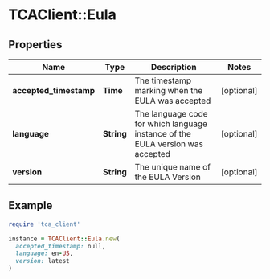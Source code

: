 # TCAClient::Eula

## Properties

| Name | Type | Description | Notes |
| ---- | ---- | ----------- | ----- |
| **accepted_timestamp** | **Time** | The timestamp marking when the EULA was accepted  | [optional] |
| **language** | **String** | The language code for which language instance of the EULA version was accepted  | [optional] |
| **version** | **String** | The unique name of the EULA Version  | [optional] |

## Example

```ruby
require 'tca_client'

instance = TCAClient::Eula.new(
  accepted_timestamp: null,
  language: en-US,
  version: latest
)
```

